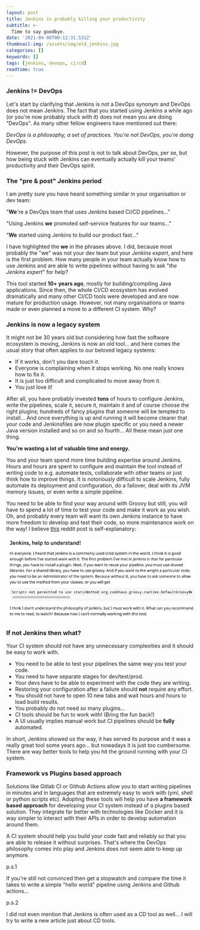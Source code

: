 ```yaml
---
layout: post
title: Jenkins is probably killing your productivity
subtitle: >-
  Time to say goodbye.
date: '2021-04-08T00:12:31.531Z'
thumbnail-img: /assets/img/old_jenkins.jpg
categories: []
keywords: []
tags: [jenkins, devops, ci/cd]
readtime: true
---
```


### Jenkins != DevOps

Let's start by clarifying that Jenkins is not a DevOps synonym and DevOps does not mean Jenkins. The fact that you started using Jenkins a while ago (or you're now probably stuck with it) does not mean you are doing "DevOps". As many other fellow engineers have mentioned out there:

*DevOps is a philosophy, a set of practices. You're not DevOps, you're doing DevOps.*

However, the purpose of this post is not to talk about DevOps, per se, but how being stuck with Jenkins can eventually actually kill your teams' productivity and their DevOps spirit.

### The "pre & post" Jenkins period

I am pretty sure you have heard something similar in your organisation or dev team:

"**We**'re a DevOps team that uses Jenkins based CI/CD pipelines..."

"Using Jenkins **we** promoted self-service features for our teams..."

"**We** started using Jenkins to build our product fast..."


I have highlighted the **we** in the phrases above. I did, because most probably the "we" was not your dev team but your *Jenkins expert*, and here is the first problem. How many people in your team actually know how to use Jenkins and are able to write pipelines without having to ask "*the Jenkins expert*" for help?

This tool started **10+ years ago**, mostly for building/compiling Java applications. Since then, the whole CI/CD ecosystem has evolved dramatically and many other CI/CD tools were developed and are now mature for production usage. However, not many organisations or teams made or even planned a move to a different CI system. Why?

### Jenkins is now a legacy system

It might not be 30 years old but considering how fast the software ecosystem is moving, Jenkins is now an old tool... and here comes the usual story that often applies to our beloved legacy systems:

- If it works, don't you dare touch it.
- Everyone is complaining when it stops working. No one really knows how to fix it.
- It is just too difficult and complicated to move away from it.
- You just love it!


After all, you have probably invested **tons** of hours to configure Jenkins, write the pipelines, scale it, secure it, maintain it and of course choose the right plugins; hundreds of fancy plugins that someone will be tempted to install... And once everything is up and running it will become clearer that your code and Jenkinsfiles are now plugin specific or you need a newer Java version installed and so on and so fourth... All these mean just one thing.

**You're wasting a lot of valuable time and energy.**

You and your team spend more time building expertise around Jenkins. Hours and hours are spent to configure and maintain the tool instead of writing code to e.g. automate tests, collaborate with other teams or just think how to improve things. It is notoriously difficult to scale Jenkins, fully automate its deployment and configuration, do a failover, deal with its JVM memory issues, or even write a simple pipeline.

You need to be able to find your way around with Groovy but still, you will have to spend a lot of time to test your code and make it work as you wish. Oh, and probably every team will want its own Jenkins instance to have more freedom to develop and test their code, so more maintenance work on the way! I believe [this](https://www.reddit.com/r/devops/comments/jgodgb/jenkins_help_to_understand) reddit post is self-explanatory:

<p align="center">
  <img src="/assets/img/jenkins_complexity.png" alt="https://www.reddit.com/r/devops/comments/jgodgb/jenkins_help_to_understand">
</p>


### If not Jenkins then what?

 Your CI system should not have any unnecessary complexities and it should be easy to work with.

* You need to be able to test your pipelines the same way you test your code.
* You need to have separate stages for dev/test/prod.
* Your devs have to be able to experiment with the code they are writing.
* Restoring your configuration after a failure should **not** require any effort.
* You should not have to open 10 new tabs and wait hours and hours to load build results.
* You probably do not need so many plugins...
* CI tools should be fun to work with! (Bring the fun back!)
* A UI usually implies manual work but CI pipelines should be **fully** automated.

In short, Jenkins showed us the way, it has served its purpose and it was a really great tool some years ago... but nowadays it is just too cumbersome. There are way better tools to help you hit the ground running with your CI system.

### Framework vs Plugins based approach

Solutions like Gitlab CI or Github Actions allow you to start writing pipelines in minutes and in languages that are extremely easy to work with (yml, shell or python scripts etc). Adopting these tools will help you have **a framework based approach** for developing your CI system instead of a plugins based solution. They integrate far better with technologies like Docker and it is way simpler to interact with their APIs in order to develop automation around them.

A CI system should help you build your code fast and reliably so that you are able to release it without surprises. That's where the DevOps philosophy comes into play and Jenkins does not seem able to keep up anymore.

p.s.1

If you're still not convinced then get a stopwatch and compare the time it takes to write a simple "hello world" pipeline using Jenkins and Github actions...

p.s.2

I did not even mention that Jenkins is often used as a CD tool as well... I will try to write a new article just about CD tools.